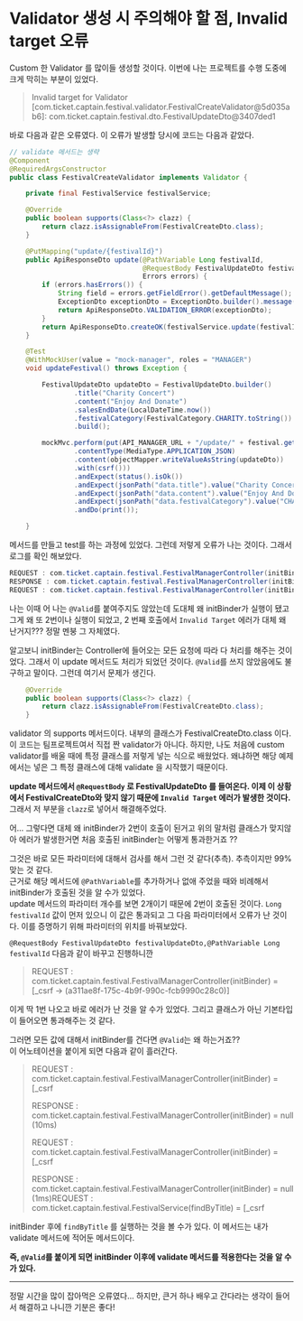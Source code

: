 # Validator 생성 시 주의해야 할 점, Invalid target 오류

Custom 한 Validator 를 많이들 생성할 것이다. 이번에 나는 프로젝트를 수행 도중에 크게 막히는 부분이 있었다.  

> Invalid target for Validator [com.ticket.captain.festival.validator.FestivalCreateValidator@5d035ab6]: com.ticket.captain.festival.dto.FestivalUpdateDto@3407ded1

바로 다음과 같은 오류였다. 이 오류가 발생할 당시에 코드는 다음과 같았다.  

```java
// validate 메서드는 생략
@Component
@RequiredArgsConstructor
public class FestivalCreateValidator implements Validator {

    private final FestivalService festivalService;

    @Override
    public boolean supports(Class<?> clazz) {
        return clazz.isAssignableFrom(FestivalCreateDto.class);
    }
```

```java
    @PutMapping("update/{festivalId}")
    public ApiResponseDto update(@PathVariable Long festivalId,
                                 @RequestBody FestivalUpdateDto festivalUpdateDto,
                                 Errors errors) {
        if (errors.hasErrors()) {
            String field = errors.getFieldError().getDefaultMessage();
            ExceptionDto exceptionDto = ExceptionDto.builder().message(field).build();
            return ApiResponseDto.VALIDATION_ERROR(exceptionDto);
        }
        return ApiResponseDto.createOK(festivalService.update(festivalId, festivalUpdateDto));
    }
```

```java
    @Test
    @WithMockUser(value = "mock-manager", roles = "MANAGER")
    void updateFestival() throws Exception {

        FestivalUpdateDto updateDto = FestivalUpdateDto.builder()
                .title("Charity Concert")
                .content("Enjoy And Donate")
                .salesEndDate(LocalDateTime.now())
                .festivalCategory(FestivalCategory.CHARITY.toString())
                .build();

        mockMvc.perform(put(API_MANAGER_URL + "/update/" + festival.getId())
                .contentType(MediaType.APPLICATION_JSON)
                .content(objectMapper.writeValueAsString(updateDto))
                .with(csrf()))
                .andExpect(status().isOk())
                .andExpect(jsonPath("data.title").value("Charity Concert"))
                .andExpect(jsonPath("data.content").value("Enjoy And Donate"))
                .andExpect(jsonPath("data.festivalCategory").value("CHARITY"))
                .andDo(print());

    }
```

메서드를 만들고 test를 하는 과정에 있었다. 그런데 저렇게 오류가 나는 것이다. 그래서 로그를 확인 해보았다.  

```java
REQUEST : com.ticket.captain.festival.FestivalManagerController(initBinder) =  [_csrf -> (e1c3b860-7701-4bbd-abac-7d64bdd0f25f)]
RESPONSE : com.ticket.captain.festival.FestivalManagerController(initBinder) = null (9ms)
REQUEST : com.ticket.captain.festival.FestivalManagerController(initBinder) =  [_csrf -> (e1c3b860-7701-4bbd-abac-7d64bdd0f25f)]
```

나는 이때 어 나는 ``@Valid``를 붙여주지도 않았는데 도대체 왜 initBinder가 실행이 됐고 그게 왜 또 2번이나 실행이 되었고, 2 번째 호출에서 ``Invalid Target`` 에러가 대체 왜 난거지??? 정말 멘붕 그 자체였다.  

알고보니 initBinder는 Controller에 들어오는 모든 요청에 따라 다 처리를 해주는 것이었다. 그래서 이 update 메서드도 처리가 되었던 것이다. ``@Valid``를 쓰지 않았음에도 불구하고 말이다. 그런데 여기서 문제가 생긴다.  

```java
    @Override
    public boolean supports(Class<?> clazz) {
        return clazz.isAssignableFrom(FestivalCreateDto.class);
    }
```

validator 의 supports 메서드이다. 내부의 클래스가 FestivalCreateDto.class 이다. 이 코드는 팀프로젝트여서 직접 짠 validator가 아니다. 하지만, 나도 처음에 custom validator를 배울 때에 특정 클래스를 저렇게 넣는 식으로 배웠었다. 왜냐하면 해당 예제에서는 넣은 그 특정 클래스에 대해 validate 을 시작했기 때문이다.  

**update 메서드에서 ``@RequestBody`` 로 FestivalUpdateDto 를 들여온다. 이제 이 상황에서 FestivalCreateDto와 맞지 않기 때문에 ``Invalid Target`` 에러가 발생한 것이다.** 그래서 저 부분을 ``clazz``로 넣어서 해결해주었다.  



어... 그렇다면 대체 왜 initBinder가 2번이 호출이 된거고 위의 말처럼 클래스가 맞지않아 에러가 발생한거면 처음 호출된 initBinder는 어떻게 통과한거죠 ??  

그것은 바로 모든 파라미터에 대해서 검사를 해서 그런 것 같다(추측). 추측이지만 99% 맞는 것 같다.  
근거로 해당 메서드에 ``@PathVariable``를 추가하거나 없애 주었을 때와 비례해서 initBinder가 호출된 것을 알 수가 있었다.  
update 메서드의 파라미터 개수를 보면 2개이기 때문에 2번이 호출된 것이다. ``Long festivalId`` 값이 먼저 있으니 이 값은 통과되고 그 다음 파라미터에서 오류가 난 것이다. 이를 증명하기 위해 파라미터의 위치를 바꿔보았다.  

``@RequestBody FestivalUpdateDto festivalUpdateDto,@PathVariable Long festivalId`` 다음과 같이 바꾸고 진행하니깐  

> REQUEST : com.ticket.captain.festival.FestivalManagerController(initBinder) =  [_csrf -> (a311ae8f-175c-4b9f-990c-fcb9990c28c0)]

이게 딱 1번 나오고 바로 에러가 난 것을 알 수가 있었다.  그리고 클래스가 아닌 기본타입이 들어오면 통과해주는 것 같다.  

그러면 모든 값에 대해서 initBinder를 건다면 ``@Valid``는 왜 하는거죠??  
이 어노테이션을 붙이게 되면 다음과 같이 흘러간다.  

> REQUEST : com.ticket.captain.festival.FestivalManagerController(initBinder) =  [_csrf 
>
> RESPONSE : com.ticket.captain.festival.FestivalManagerController(initBinder) = null (10ms)
>
> REQUEST : com.ticket.captain.festival.FestivalManagerController(initBinder) =  [_csrf 
>
> RESPONSE : com.ticket.captain.festival.FestivalManagerController(initBinder) = null (1ms)REQUEST : com.ticket.captain.festival.FestivalService(findByTitle) =  [_csrf

initBinder 후에 ``findByTitle`` 를 실행하는 것을 볼 수가 있다. 이 메서드는 내가 validate 메서드에 적어둔 메서드이다.  

**즉, ``@Valid``를 붙이게 되면 initBinder 이후에 validate 메서드를 적용한다는 것을 알 수가 있다.**  

***

정말 시간을 많이 잡아먹은 오류였다... 하지만, 큰거 하나 배우고 간다라는 생각이 들어서 해결하고 나니깐 기분은 좋다!

